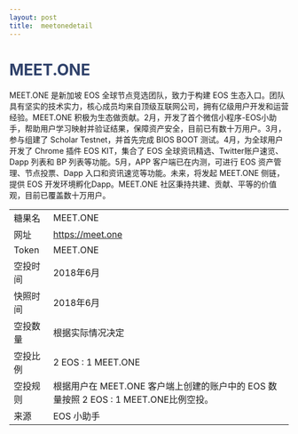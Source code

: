 ```yaml
---
layout: post
title:  meetonedetail
---
```


<h1 style="color: #2F416A">MEET.ONE</h1>
<p>
MEET.ONE 是新加坡 EOS 全球节点竞选团队，致力于构建 EOS 生态入口。团队具有坚实的技术实力，核心成员均来自顶级互联网公司，拥有亿级用户开发和运营经验。MEET.ONE 积极为生态做贡献。2月，开发了首个微信小程序-EOS小助手，帮助用户学习映射并验证结果，保障资产安全，目前已有数十万用户。3月，参与组建了 Scholar Testnet，并首先完成 BIOS BOOT 测试。4月，为全球用户开发了 Chrome 插件 EOS KIT，集合了 EOS 全球资讯精选、Twitter账户速览、Dapp 列表和 BP 列表等功能。5月，APP 客户端已在内测，可进行 EOS 资产管理、节点投票、Dapp 入口和资讯速览等功能。未来，将发起 MEET.ONE 侧链，提供 EOS 开发环境孵化Dapp。MEET.ONE 社区秉持共建、贡献、平等的价值观，目前已覆盖数十万用户。

</p>
<table class="center">
  <tbody>
    <tr>
        <td class="tablehalf">糖果名</td>
        <td class="tablehalf">MEET.ONE</td>
    </tr>
    <tr>
        <td>网址</td>
        <td><a href="https://meet.one" target="_blank">https://meet.one</a></td>
    </tr>
    <tr>
        <td>Token</td>
        <td>MEET.ONE</td>
    </tr>
    <tr>
        <td>空投时间</td>
        <td>2018年6月</td>
    </tr>
    <tr>
        <td>快照时间</td>
        <td>2018年6月</td>
    </tr>
    <tr>
        <td>空投数量</td>
        <td>根据实际情况决定</td>
    </tr>
    <tr>
        <td>空投比例</td>
        <td>2 EOS : 1 MEET.ONE</td>
    </tr>
    <tr>
        <td>空投规则</td>
        <td>
        根据用户在 MEET.ONE 客户端上创建的账户中的 EOS 数量按照 2 EOS : 1 MEET.ONE比例空投。
        </td>
    </tr>
    <tr>
        <td>来源</td>
        <td>EOS 小助手</td>
    </tr>
  </tbody>
</table>